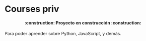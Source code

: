 <h1>Courses priv</h1>

<h4 align="center">
:construction: Proyecto en construcción :construction:
</h4>
<p>Para poder aprender sobre Python, JavaScript, y demás.</p>
